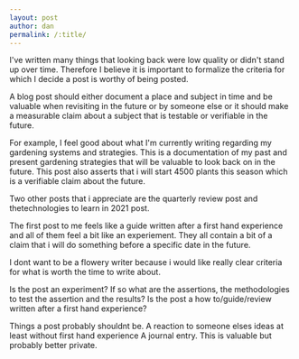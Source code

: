 ```yaml
---
layout: post
author: dan
permalink: /:title/
---
```

I've written many things that looking back were low quality or didn't stand up over time. Therefore I believe it is important to formalize the criteria for which I decide a post is worthy of being posted.

A blog post should either document a place and subject in time and be valuable when revisiting in the future or by someone else or it should make a measurable claim about a subject that is testable or verifiable in the future.

For example, I feel good about what I'm currently writing regarding my gardening systems and strategies. This is a documentation of my past and present gardening strategies that will be valuable to look back on in the future. This post also asserts that i will start 4500 plants this season which is a verifiable claim about the future.

Two other posts that i appreciate are the quarterly review post and thetechnologies to learn in 2021 post.

The first post to me feels like a guide written after a first hand experience and all of them feel a bit like an experiement. They all contain a bit of a claim that i will do something before a specific date in the future.

I dont want to be a flowery writer because i would like really clear criteria for what is worth the time to write about.

Is the post an experiment? If so what are the assertions, the methodologies to test the assertion and the results?
Is the post a how to/guide/review written after a first hand experience?

Things a post probably shouldnt be.
A reaction to someone elses ideas at least without first hand experience
A journal entry. This is valuable but probably better private.